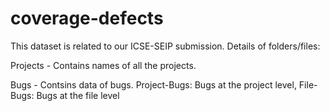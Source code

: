 # coverage-defects

This dataset is related to our ICSE-SEIP submission. Details of folders/files:

Projects - Contains names of all the projects.

Bugs - Contsins data of bugs. Project-Bugs: Bugs at the project level, File-Bugs: Bugs at the file level
